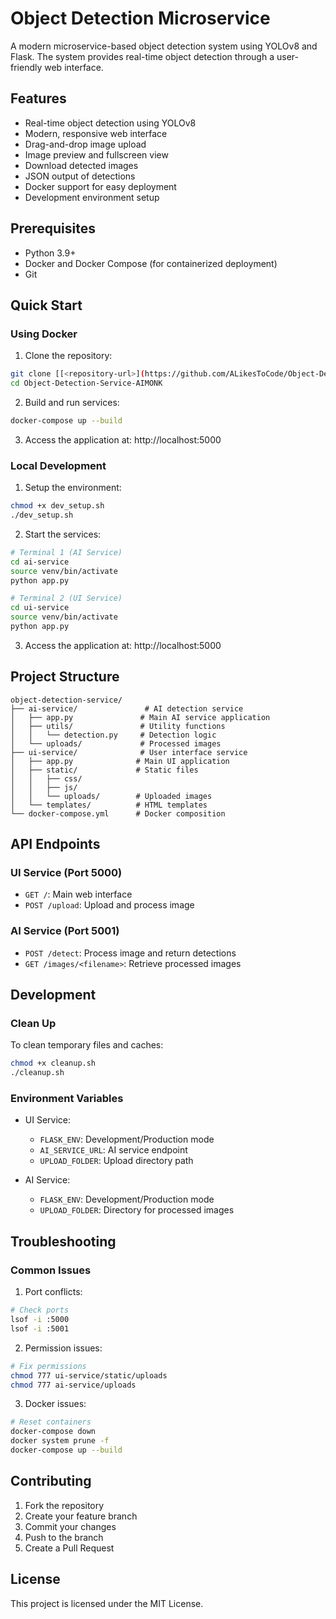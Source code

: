 # Object Detection Microservice

A modern microservice-based object detection system using YOLOv8 and Flask. The system provides real-time object detection through a user-friendly web interface.

## Features

- Real-time object detection using YOLOv8
- Modern, responsive web interface
- Drag-and-drop image upload
- Image preview and fullscreen view
- Download detected images
- JSON output of detections
- Docker support for easy deployment
- Development environment setup

## Prerequisites

- Python 3.9+
- Docker and Docker Compose (for containerized deployment)
- Git

## Quick Start

### Using Docker

1. Clone the repository:
```bash
git clone [[<repository-url>](https://github.com/ALikesToCode/Object-Detection-Service-AIMONK)](https://github.com/ALikesToCode/Object-Detection-Service-AIMONK/)
cd Object-Detection-Service-AIMONK
```

2. Build and run services:
```bash
docker-compose up --build
```

3. Access the application at: http://localhost:5000

### Local Development

1. Setup the environment:
```bash
chmod +x dev_setup.sh
./dev_setup.sh
```

2. Start the services:
```bash
# Terminal 1 (AI Service)
cd ai-service
source venv/bin/activate
python app.py

# Terminal 2 (UI Service)
cd ui-service
source venv/bin/activate
python app.py
```

3. Access the application at: http://localhost:5000

## Project Structure

```
object-detection-service/
├── ai-service/               # AI detection service
│   ├── app.py               # Main AI service application
│   ├── utils/               # Utility functions
│   │   └── detection.py     # Detection logic
│   └── uploads/             # Processed images
├── ui-service/              # User interface service
│   ├── app.py              # Main UI application
│   ├── static/             # Static files
│   │   ├── css/
│   │   ├── js/
│   │   └── uploads/        # Uploaded images
│   └── templates/          # HTML templates
└── docker-compose.yml      # Docker composition
```

## API Endpoints

### UI Service (Port 5000)
- `GET /`: Main web interface
- `POST /upload`: Upload and process image

### AI Service (Port 5001)
- `POST /detect`: Process image and return detections
- `GET /images/<filename>`: Retrieve processed images

## Development

### Clean Up
To clean temporary files and caches:
```bash
chmod +x cleanup.sh
./cleanup.sh
```

### Environment Variables
- UI Service:
  - `FLASK_ENV`: Development/Production mode
  - `AI_SERVICE_URL`: AI service endpoint
  - `UPLOAD_FOLDER`: Upload directory path

- AI Service:
  - `FLASK_ENV`: Development/Production mode
  - `UPLOAD_FOLDER`: Directory for processed images

## Troubleshooting

### Common Issues
1. Port conflicts:
```bash
# Check ports
lsof -i :5000
lsof -i :5001
```

2. Permission issues:
```bash
# Fix permissions
chmod 777 ui-service/static/uploads
chmod 777 ai-service/uploads
```

3. Docker issues:
```bash
# Reset containers
docker-compose down
docker system prune -f
docker-compose up --build
```

## Contributing

1. Fork the repository
2. Create your feature branch
3. Commit your changes
4. Push to the branch
5. Create a Pull Request

## License

This project is licensed under the MIT License.


